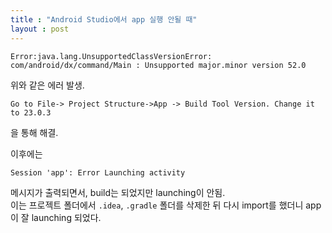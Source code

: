 ```yaml
---
title : "Android Studio에서 app 실행 안될 때"
layout : post
---
```



```
Error:java.lang.UnsupportedClassVersionError: com/android/dx/command/Main : Unsupported major.minor version 52.0
```

위와 같은 에러 발생.  

```
Go to File-> Project Structure->App -> Build Tool Version. Change it to 23.0.3
```
 
을 통해 해결.  

이후에는  

```
Session 'app': Error Launching activity
```
메시지가 출력되면서, build는 되었지만 launching이 안됨.  
이는 프로젝트 폴더에서 `.idea`, `.gradle` 폴더를 삭제한 뒤 다시 import를 했더니 app이 잘 launching 되었다.
